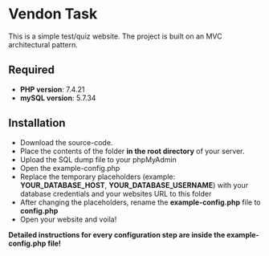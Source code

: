 # Vendon Task
This is a simple test/quiz website. The project is built on an MVC architectural pattern.
## Required
- **PHP version**: 7.4.21
- **mySQL version**: 5.7.34
## Installation
- Download the source-code. 
- Place the contents of the folder **in the root directory** of your server.
- Upload the SQL dump file to your phpMyAdmin
- Open the example-config.php
- Replace the temporary placeholders (example: **YOUR_DATABASE_HOST**, **YOUR_DATABASE_USERNAME**) with your database credentials and your websites URL to this folder
- After changing the placeholders, rename the **example-config.php** file to **config.php**
- Open your website and voila!

**Detailed instructions for every configuration step are inside the __example-config.php__ file!**

